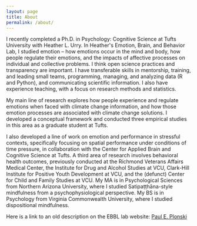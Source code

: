 ```yaml
---
layout: page
title: About
permalink: /about/
---
```




I recently completed a Ph.D. in Psychology: Cognitive Science at Tufts University with Heather L. Urry. In Heather's Emotion, Brain, and Behavior Lab, I studied emotion – how emotions occur in the mind and body, how people regulate their emotions, and the impacts of affective processes on individual and collective problems. I think open science practices and transparency are important. I have transferable skills in mentorship, training, and leading small teams, programming, managing, and analyzing data (R and Python), and communicating scientific information. I also have experience teaching, with a focus on research methods and statistics.  

My main line of research explores how people experience and regulate emotions when faced with climate change information, and how those emotion processes are associated with climate change solutions. I developed a conceptual framework and conducted three empirical studies in this area as a graduate student at Tufts.  

I also developed a line of work on emotion and performance in stressful contexts, specifically focusing on spatial performance under conditions of time pressure, in collaboration with the Center for Applied Brain and Cognitive Science at Tufts. A third area of research involves behavioral health outcomes, previously conducted at the Richmond Veterans Affairs Medical Center, the Institute for Drug and Alcohol Studies at VCU, Clark-Hill Institute for Positive Youth Development at VCU, and the (defunct) Center for Child and Family Studies at VCU. My MA is in Psychological Sciences from Northern Arizona University, where I studied Satipaṭṭhāna-style mindfulness from a psychophysiological perspective. My BS is in Psychology from Virginia Commonwealth University, where I studied dispositional mindfulness.  

  
Here is a link to an old description on the EBBL lab website:
[Paul E. Plonski](https://sites.tufts.edu/emotiononthebrain/personnel/paul-e-plonski/)


